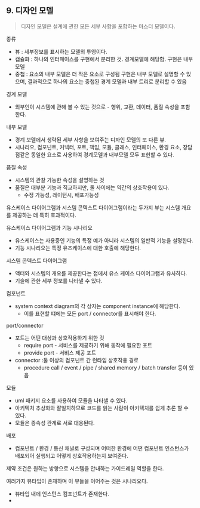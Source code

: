 ## 9. 디자인 모델

> 디자인 모델은 설계에 관한 모든 세부 사항을 포함하는 마스터 모델이다.
> 

종류

- 뷰 : 세부정보를 표시하는 모델의 투영이다.
- 캡슐화 : 하나의 인터페이스를 구현에서 분리한 것. 경계모델에 해당함. 구현은 내부 모델
- 중첩 : 요소의 내부 모델은 더 작은 요소로 구성됨  구현은 내부 모델로 설명할 수 있으며, 결과적으로 하나의 요소는 중첩된 경계 모델과 내부 트리로 분리할 수 있음

경계 모델

- 외부인이 시스템에 관해 볼 수 있는 것으로 - 행위, 교환, 데이터, 품질 속성을 포함한다.

내부 모델

- 경계 보델에서 생략된 세부 사항을 보여주는 디자인 모델의 또 다른 뷰.
- 시나리오, 컴포넌트, 커넥터, 포트, 책임, 모듈, 클래스, 인터페이스, 환경 요소, 장담점같은 동일한 요소로 사용하여 경계모델과 내부모델 모두 표현할 수 있다.

품질 속성

- 시스템의 관찰 가능한 속성을 설명하는 것
- 품질은 대부분 기능과 직교하지만, 둘 사이에는 약간의 상호작용이 있다.
    - 수정 가능성, 레이턴시, 배포가능성

유스케이스 다이어그램과 시스템 콘텍스트 다이어그램이라는 두가지 뷰는 시스템 개요를 제공하는 데 특히 효과적이다.

유스케이스 다이어그램과 기능 시나리오

- 유스케이스는 사용중인 기능의 특정 예가 아니라 시스템의 일반적 기능을 설명한다.
- 기능 시나리오는 특정 유즈케이스에 대한 호출에 해당한다.

시스템 콘텍스트 다이어그램

- 액터와 시스템의 개요를 제공한다는 점에서 유스 케이스 다이어그램과 유사하다.
- 기술에 관한 세부 정보를 나타낼 수 있다.

컴포넌트 

- system context diagram의 각 상자는 component instance에 해당한다.
    - 이를 표현할 떄에는 모든 port / connector를 표시해야 한다.

port/connector

- 포트는 어떤 대상과 상호작용하기 위한 것
    - require port - 서비스를 제공하기 위해 동작에 필요한 포트
    - provide port - 서비스 제공 포트
- connector :둘 이상의 컴포넌트 간 런타임 상호작용 경로
    - procedure call / event / pipe / shared memory / batch transfer 등이 있음

모듈

- uml 패키지 요소를 사용하여 모듈을 나타낼 수 있다.
- 아키텍처 추상화와 잘일치하므로 코드를 읽는 사람이 아키텍처를 쉽게 추론 할 수 있다.
- 모듈은 종속성 관계로 서로 대응된다.

배포

- 컴포넌트 / 환경 / 통신 채널로 구성되며 어떠한 환경에 어떤 컴포넌트 인스턴스가 배포되어 실행되고 어떻게 상호작용하는지 보여준다.

제약 조건은 원하는 방향으로 시스템을 안내하는 가이드레일 역할을 한다.

여러가지 뷰타입이 존재하며 이 뷰들을 이어주는 것은 시나리오다.

- 뷰타입 내에 인스턴스 컴포넌트가 존재한다.
-
